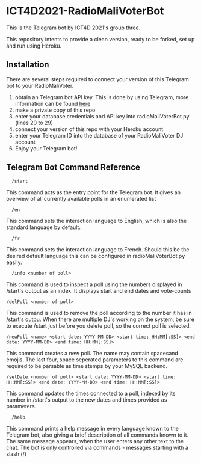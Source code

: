 # ICT4D2021-RadioMaliVoterBot

<imt href="http://drive.google.com/uc?export=view&id=1qOyhdDZNpG_PF4xO77yIEYN3-BNghZOn"/>

This is the Telegram bot by ICT4D 2021's group three.

This repository intents to provide a clean version, ready to be forked, set up and run using Heroku.

## Installation
There are several steps required to connect your version of this Telegram bot to your RadioMaliVoter.

1. obtain an Telegram bot API key. This is done by using Telegram, more information can be found [here](https://core.telegram.org/bots)
2. make a private copy of this repo
3. enter your database credentials and API key into radioMaliVoterBot.py (lines 20 to 29)
4. connect your version of this repo with your Heroku account
5. enter your Telegram ID into the database of your RadioMaliVoter DJ account
6. Enjoy your Telegram bot!

## Telegram Bot Command Reference
```
  /start
```
This command acts as the entry point for the Telegram bot. It gives an overview of all currently available polls in an enumerated list

```
  /en
```
This command sets the interaction language to English, which is also the standard language by default.

```
  /fr
```
This command sets the interaction language to French. Should this be the desired default language this can be configured in radioMaliVoterBot.py easily.

```
  /info <number of poll>
```
This command is used to inspect a poll using the numbers displayed in /start's output as an index. It displays start and end dates and vote-counts

```
/delPoll <number of poll>
```
This command is used to remove the poll according to the number it has in /start's outpu. When there are multiple DJ's working on the system, be sure to execute /start just before you delete poll, so the correct poll is selected.

```
/newPoll <name> <start date: YYYY-MM-DD> <start time: HH:MM[:SS]> <end date: YYYY-MM-DD> <end time: HH:MM[:SS]>
```
This command creates a new poll. The name may contain spacesand emojis. The last four, space seperated parameters to this command are required to be parsable as time stemps by your MySQL backend.

```
/setDate <number of poll> <start date: YYYY-MM-DD> <start time: HH:MM[:SS]> <end date: YYYY-MM-DD> <end time: HH:MM[:SS]>
```

This command updates the times connected to a poll, indexed by its number in /start's output to the new dates and times provided as parameters.

```
  /help
```
This command prints a help message in every language known to the Telegram bot, also giving a brief description of all commands known to it. The same message appears, when the user enters any other text to the chat. The bot is only controlled via commands - messages starting with a slash (/)

